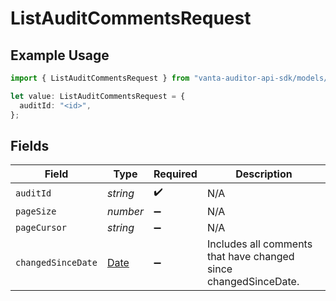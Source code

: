 # ListAuditCommentsRequest

## Example Usage

```typescript
import { ListAuditCommentsRequest } from "vanta-auditor-api-sdk/models/operations";

let value: ListAuditCommentsRequest = {
  auditId: "<id>",
};
```

## Fields

| Field                                                                                         | Type                                                                                          | Required                                                                                      | Description                                                                                   |
| --------------------------------------------------------------------------------------------- | --------------------------------------------------------------------------------------------- | --------------------------------------------------------------------------------------------- | --------------------------------------------------------------------------------------------- |
| `auditId`                                                                                     | *string*                                                                                      | :heavy_check_mark:                                                                            | N/A                                                                                           |
| `pageSize`                                                                                    | *number*                                                                                      | :heavy_minus_sign:                                                                            | N/A                                                                                           |
| `pageCursor`                                                                                  | *string*                                                                                      | :heavy_minus_sign:                                                                            | N/A                                                                                           |
| `changedSinceDate`                                                                            | [Date](https://developer.mozilla.org/en-US/docs/Web/JavaScript/Reference/Global_Objects/Date) | :heavy_minus_sign:                                                                            | Includes all comments that have changed since changedSinceDate.                               |